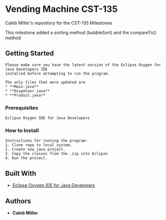 # Vending Machine CST-135
Caleb Miller's repository for the CST-135 Milestones

This milestone added a sorting method (bubbleSort) and the compareTo() method

## Getting Started

```
Please make sure you have the latest version of the Eclipse Oxygen for Java Developers IDE 
installed before attempting to run the program.
```
```
The only files that were updated are 
* **Main.java**
* **Dispenser.java**
* **Product.java**
```

### Prerequisites

```
Eclipse Oxygen IDE for Java Developers
```

### How to Install


```
Instructions for running the program:
1. Clone repo to local system.
2. Create new java project.
3. Copy the classes from the .zip into Eclipse
4. Run the project.
```


## Built With

* [Eclipse Oxygen IDE for Java Developers](https://eclipse.org/downloads/packages/eclipse-ide-java-developers/oxygenr)


## Authors
* **Caleb Miller**


